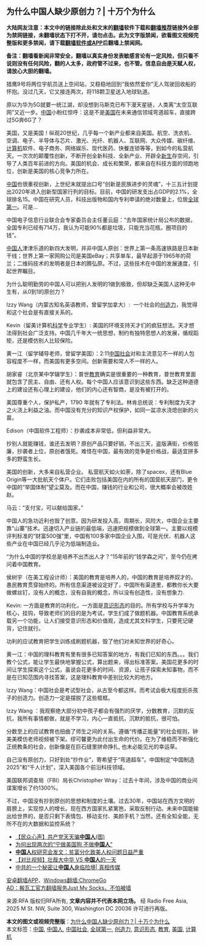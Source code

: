  <h2>为什么中国人缺少原创力？| 十万个为什么</h2> <p class="notice"><b>大陆网友注意：本文中的链接除此处和文末的<a href="https://github.com/bannedbook/fanqiang" >翻墙</a>软件下载和<a href="https://github.com/killgcd/justmysocks/blob/master/README.md">翻墙推荐</a>链接外全部为禁网链接，未翻墙状态下打不开，请勿点击。此为文字版禁闻，欲看图文视频完整版和更多禁闻，请下载<a href="https://github.com/bannedbook/fanqiang">翻墙软件或APP</a>后翻墙上禁闻网。</p><p>备注：翻墙看新闻非常安全，翻墙以真实身份发表敏感言论有一定风险，但只看不说则没有任何风险，翻的人太多，政府管不过来，也不管。信息自由是天赋人权，请放心大胆的翻墙。</b></p>  <div class="entry"> <p> </p> <p>猎鹰9号将两位宇航员送上空间站，又稳稳地回到“我依然爱你”无人驾驶回收船的怀抱。没过几天，它又接连两次，将118颗卫星送入地球轨道。</p> <p>原以为华为5G就要一统江湖，却没想到马斯克已布下漫天星链，人类离“太空互联网”又近一步。<span class='wp_keywordlink_affiliate'><a href="https://www.bannedbook.org/" title="中国" target="_blank">中国</a></span>小粉红惊呼：这是不是<a href="https://www.bannedbook.org/bnews/tag/%e7%be%8e%e5%9b%bd/" class="st_tag internal_tag" rel="tag" title="标签 美国 下的日志">美国</a>在未来通信领域弯道超车，直接跨过5G奔6G了？</p> <p>美国，又是美国！纵观20世纪，几乎每一个新产业都来自美国。航空、洗衣机、空调、电子、半导体与芯片、激光、光纤、机器人、互联网、大众传媒、碳纤维、<a href="https://www.bannedbook.org/bnews/tag/%E8%AE%A1%E7%AE%97%E6%9C%BA/" class="st_tag internal_tag" rel="tag" title="标签 计算机 下的日志">计算机</a>软件、电子商务、网络娱乐、现代医药、快餐连锁等等，到如今的私营航天。一次次的颠覆性创新，不断开创全新科技、全新产业、开辟全<span class='wp_keywordlink'><a href="https://www.bannedbook.org/forum2/topic1642.html" title="正见网《新生》" target="_blank">新生</a></span>存空间，引导了人类百年前进的方向。美国的机会、成长和繁荣，都来自在科技方面的领跑地位，创新是美国的核心竞争力所在。</p> <p><a href="https://www.bannedbook.org/bnews/tag/%E4%B8%AD%E5%9B%BD/" class="st_tag internal_tag" rel="tag" title="标签 中国 下的日志">中国</a>也很重视创新，上世纪末就提出口号“创新是民族进步的灵魂”，十三五计划提出2020年进入创新型国家行列的目标。目前，中国的研发支出占GDP的2.1%，全球排名15。中国在研究人员，科技出版物和国内专利申请的绝对数量上，位居<a href="https://www.bannedbook.org/bnews/tag/%E5%85%A8%E7%90%83%E7%AC%AC%E4%B8%80/" class="st_tag internal_tag" rel="tag" title="标签 全球第一 下的日志">全球第一</a>。可是&#8230;</p> <p>中国电子信息行业联合会专家委员会主任董云庭：“去年国家统计局公布的数据，全国专利已经有714万，我认为可能90%都是垃圾，只能充当花瓶，圈项目的钱”。</p> <p><a href="https://www.bannedbook.org/bnews/tag/%e4%b8%ad%e5%9b%bd%e4%ba%ba/" class="st_tag internal_tag" rel="tag" title="标签 中国人 下的日志">中国人</a>津津乐道的新四大发明，并非中国人原创：世界上第一条高速铁路是日本新干线；世界上第一家网购公司是美国eBay；共享单车，最早起源于1965年的荷兰；二维码技术的发明者是日本的腾弘原。不过，这些技术在中国的发展速度，引起世界瞩目。</p>  <p>为什么聪明勤劳的中国人可以把别人发明的1做到极致，但却缺乏美国人这种无中生有，从0到1的原创力？</p> <p>Izzy Wang（内蒙古知名英语教师，曾留学加拿大）:  一个社会的<a href="https://www.bannedbook.org/bnews/tag/%e5%88%9b%e9%80%a0%e5%8a%9b/" class="st_tag internal_tag" rel="tag" title="标签 创造力 下的日志">创造力</a>，我觉得和这个社会是有直接关系的。</p> <p>Kevin（留美计算机<span class='wp_keywordlink'><a href="https://www.bannedbook.org/forum11/topic309.html" title="禁片：“科学”的棍子" target="_blank">科学</a></span>专业学生）: 美国的环境支持天才们的疯狂想法。天才想法得到社会广泛支持。中国几千年大一统思想，制约有独特思想人的发展，循规蹈矩，还是模仿别人比较保险。</p> <p>黄一江（留学辅导老师，曾留学美国）：2:11<a href="https://www.bannedbook.org/bnews/tag/%e4%b8%ad%e5%9b%bd%e7%a4%be%e4%bc%9a/" class="st_tag internal_tag" rel="tag" title="标签 中国社会 下的日志">中国社会</a>对和主流意见不一样的人包容程度不一样，而美国有更多空间。创新需要和常人不一样的人。</p> <p>胡家睿（北京某中学辍学生）：普世<a href="https://www.bannedbook.org/bnews/tag/%e6%95%99%e8%82%b2/" class="st_tag internal_tag" rel="tag" title="标签 教育 下的日志">教育</a>确实是很重要的一种教育，普世教育里面就包含了民主、自由、还有人权。每个中国人应该意识到这些东西。缺乏这种道德上的建设还有心理上的建设，他们的内心还有智商，是没有被打开的。</p> <p>美国尊重个人，保护私产，1790 年就有了专利法。林肯总统说：专利制度为天才之火浇上利益之油。而中国没有充分的知识产权保护，如同一盆凉水浇熄创新的火苗。</p> <p>Edison（中国软件工程师）：抄袭成本非常低，但利益非常大。</p>  <p>抄别人就能赚钱，谁还去发明？原创产品只要好销，不出三天，盗版满街，价格低廉，抄袭者上位，原创者饿死。难怪在中国，最有效的竞争是价格战，最适宜拼多多的野蛮生长。</p> <p>美国的创新，大多来自私营企业。 私营航天如火如荼，除了spacex，还有Blue Origin等一大批航天个体户。它们击败包括美国在内的所有的国营航天部门，更令中国的“举国体制”望尘莫及。而在中国，赚钱的行业和公司，很大概率会被改姓赵。</p> <p>马云：“支付宝，可以献给国家。”</p> <p>中国人的急功近利也毁了创意。因为研发投入高，周期长，风险大，中国企业主要靠“山寨”技术。迅速切入产业链的最低端，迅速把规模做到全球第一。主要以规模评判标准的“财富500强”里，中国有100多家中国企业入围，可是光伏、机器人这些产业在中国已经几乎沦为低端制造业。</p> <p>“为什么中国的学校总是培养不出杰出人才？”15年前的“钱学森之问”，至今仍在拷问着中国教育。</p> <p>侯树宇（在美工程设计师）：美国的教育是培养人的，中国的教育是培养奴才的，愚民教育贯穿始终的。所有信息渠道被设定好了，中国所有渠道里，都教你长大要做螺丝钉，没有人的概念，没有自我的概念，所以没有创造性，没有想象力.</p> <p>Kevin: 一方面是教育的功利化，一方面是<a href="https://www.bannedbook.org/bnews/tag/%E6%84%8F%E8%AF%86%E5%BD%A2%E6%80%81/" class="st_tag internal_tag" rel="tag" title="标签 意识形态 下的日志">意识形态</a>的目的。所有学校与升学率为核心，挂钩，导致老师们的目的是为考试，学生们成了做题机器。中国教育系统承载另一个功能，让人们接受意识形态和价值观，造成尤其文科学生，只要死记硬背，记住就行。</p>  <p>功利的应试教育把学生训练成刷题机器，毁了他们对未知世界的好奇心。</p> <p>黄一江：中国的理科教育有里有很多已知答案的地方，有我们已知的东西。。。我们教个公式，能让学生最快地掌握公式，算出题来，得出标准答案。美国花更多的时间让学生探索这个公式，虽说会花更多的时间、资源，让孩子探索未知事物，而不是在已知范围内寻找答案，这是理科教育中差别比较大的地方。</p> <p>Izzy Wang：中国社会是考试型社会，从古至今都这样。而考试会极大程度扼杀孩子的创造力。创造力一定是摆脱了这些框框。</p> <p>Izzy Wang ：我观察绝大部分初中孩子都会有强烈的厌学，分数教育，沉默的反抗，我所有事情都做，就是不学习，内心一直抵抗，沉默的抵抗，很可怕。</p> <p>分数至上的应试教育也扭曲了师生之间的关系。遵循“传播正能量”的社会规则，钟美美模仿老师视频被下架。缪可馨更为此付出生命的代价。在为了维稳而不断强化正统教条的社会，创新像是在巨石缝里拼命挣扎, 也未必能见光的幸运草。</p> <p>自己没有原创力，只好到处“抄作业”，寄希望于“弯道超车”。中国制定“中国制造2025”和“千人计划”，深入美国各个前沿科技领域。</p> <p>美国联邦调查局（FBI）局长Christopher Wray：过去十年间，涉及中国的商业间谍案增长了约1300%。</p>  <p>不过，中国没有抄到原创的思想和制度的土壤。过去30年，中国站在西方文明的肩膀上，实现惊人的增长。现在西方国家扎紧篱笆，采取反制行动。未来中国能输出给世界的，是否只剩下表情包、移动支付、美颜手机？当然，还有全知全能，无所不在的大数据和监控系统？</p> <p></p> <ul class='op-related-articles' title='相关阅读'> <li><a href='https://www.bannedbook.org/bnews/comments/20200715/1361046.html' target='_blank'>【民众心声】共产党天天骗<b>中国人</b>(图)</a></li> <li><a href='https://www.bannedbook.org/bnews/lifebaike/20200715/1361003.html' target='_blank'>为何出现两次的“宁做美国狗 不做<b>中国人</b>”</a></li> <li><a href='https://www.bannedbook.org/bnews/baitai/20200714/1360837.html' target='_blank'><b>中国人</b>权研究会发文：贫富分化致美人权问题日益严重</a></li> <li><a href='https://www.bannedbook.org/bnews/baitai/20200714/1360730.html' target='_blank'>【对比视频】壮哉大中华 VS <b>中国人</b>的一天</a></li> <li><a href='https://www.bannedbook.org/bnews/bannedvideo/20200714/1360729.html' target='_blank'>中共的一个秘密让<b>中国人</b>身临险境| 真相传媒</a></li> </ul> <div class="texttj"> <a href="https://github.com/bannedbook/fanqiang/wiki/%E7%A6%81%E9%97%BB%E7%BD%91%E5%AE%89%E5%8D%93%E7%BF%BB%E5%A2%99%E6%96%B0%E9%97%BBAPP" target="_blank">安卓翻墙APP</a>、<a href="https://github.com/bannedbook/fanqiang/wiki/Chrome%E4%B8%80%E9%94%AE%E7%BF%BB%E5%A2%99%E5%8C%85" target="_blank">Windows翻墙:ChromeGo</a><br/> <a href="https://github.com/killgcd/justmysocks/blob/master/README.md" target="_blank">AD：搬瓦工官方翻墙服务Just My Socks，不怕被墙</a> </div><p>来源:RFA 版权归RFA所有, <strong>文章内容并不代表本网立场。</strong> 经 Radio Free Asia, 2025 M St. NW, Suite 300, Washington DC 20036 许可进行再版。</p><a name='sharetosocial'></a>         <div><b>本文的图文或视频完整版</b>：<a href='https://www.bannedbook.org/bnews/ssgc/20200715/1360940.html'>为什么中国人缺少原创力？| 十万个为什么</a></div>  </div><!--END ENTRY--> <div class="postfooter"> <div>本文标签：<a href="https://www.bannedbook.org/bnews/tag/%E4%B8%AD%E5%9B%BD/" rel="tag">中国</a>, <a href="https://www.bannedbook.org/bnews/tag/%e4%b8%ad%e5%9b%bd%e4%ba%ba/" rel="tag">中国人</a>, <a href="https://www.bannedbook.org/bnews/tag/%e4%b8%ad%e5%9b%bd%e7%a4%be%e4%bc%9a/" rel="tag">中国社会</a>, <a href="https://www.bannedbook.org/bnews/tag/%E5%85%A8%E7%90%83%E7%AC%AC%E4%B8%80/" rel="tag">全球第一</a>, <a href="https://www.bannedbook.org/bnews/tag/%e5%88%9b%e9%80%a0%e5%8a%9b/" rel="tag">创造力</a>, <a href="https://www.bannedbook.org/bnews/tag/%E6%84%8F%E8%AF%86%E5%BD%A2%E6%80%81/" rel="tag">意识形态</a>, <a href="https://www.bannedbook.org/bnews/tag/%e6%95%99%e8%82%b2/" rel="tag">教育</a>, <a href="https://www.bannedbook.org/bnews/tag/%e7%be%8e%e5%9b%bd/" rel="tag">美国</a>, <a href="https://www.bannedbook.org/bnews/tag/%E8%AE%A1%E7%AE%97%E6%9C%BA/" rel="tag">计算机</a></div>  </div><!--END POSTFOOTER--> 